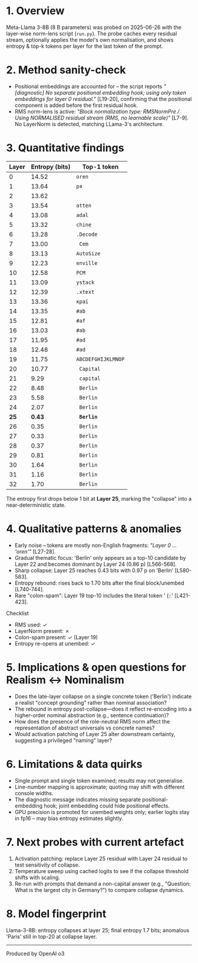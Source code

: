 # 1. Overview
Meta-Llama 3-8B (8 B parameters) was probed on 2025-06-26 with the layer-wise norm-lens script (`run.py`).
The probe caches every residual stream, optionally applies the model's own normalisation, and shows entropy & top-k tokens per layer for the last token of the prompt.

# 2. Method sanity-check
* Positional embeddings are accounted for – the script reports _"[diagnostic] No separate positional embedding hook; using only token embeddings for layer 0 residual."_ [L19-20], confirming that the positional component is added before the first residual hook.
* RMS norm-lens is active: _"Block normalization type: RMSNormPre / Using NORMALISED residual stream (RMS, no learnable scale)"_ [L7-9].  No LayerNorm is detected, matching LLama-3's architecture.

# 3. Quantitative findings
| Layer | Entropy (bits) | Top-1 token |
|-------|---------------|-------------|
| 0 | 14.52 | `oren` |
| 1 | 13.64 | `ря` |
| 2 | 13.62 | `  ` |
| 3 | 13.54 | `atten` |
| 4 | 13.08 | `adal` |
| 5 | 13.32 | `chine` |
| 6 | 13.28 | `.Decode` |
| 7 | 13.00 | ` Cem` |
| 8 | 13.13 | `AutoSize` |
| 9 | 12.23 | `enville` |
| 10 | 12.58 | `PCM` |
| 11 | 13.09 | `ystack` |
| 12 | 12.39 | `.xtext` |
| 13 | 13.36 | `краї` |
| 14 | 13.35 | `#ab` |
| 15 | 12.81 | `#af` |
| 16 | 13.03 | `#ab` |
| 17 | 11.95 | `#ad` |
| 18 | 12.48 | `#ad` |
| 19 | 11.75 | `ABCDEFGHIJKLMNOP` |
| 20 | 10.77 | ` Capital` |
| 21 |  9.29 | ` capital` |
| 22 |  8.48 | ` Berlin` |
| 23 |  5.58 | ` Berlin` |
| 24 |  2.07 | ` Berlin` |
| **25** | **0.43** | **` Berlin`** |
| 26 |  0.35 | ` Berlin` |
| 27 |  0.33 | ` Berlin` |
| 28 |  0.37 | ` Berlin` |
| 29 |  0.81 | ` Berlin` |
| 30 |  1.64 | ` Berlin` |
| 31 |  1.16 | ` Berlin` |
| 32 |  1.70 | ` Berlin` |

The entropy first drops below 1 bit at **Layer 25**, marking the "collapse" into a near-deterministic state.

# 4. Qualitative patterns & anomalies
* Early noise – tokens are mostly non-English fragments: _"Layer 0 ... 'oren'"_ [L27-28].
* Gradual thematic focus: 'Berlin' only appears as a top-10 candidate by Layer 22 and becomes dominant by Layer 24 (0.86 p) [L566-568].
* Sharp collapse: Layer 25 reaches 0.43 bits with 0.97 p on 'Berlin' [L580-583].
* Entropy rebound: rises back to 1.70 bits after the final block/unembed [L740-744].
* Rare "colon-spam": Layer 19 top-10 includes the literal token ' (::' [L421-423].

Checklist
* RMS used: ✓
* LayerNorm present: ✗
* Colon-spam present: ✓ (Layer 19)
* Entropy re-opens at unembed: ✓

# 5. Implications & open questions for Realism ↔ Nominalism
* Does the late-layer collapse on a single concrete token ('Berlin') indicate a realist "concept grounding" rather than nominal association?
* The rebound in entropy post-collapse—does it reflect re-encoding into a higher-order nominal abstraction (e.g., sentence continuation)?
* How does the presence of the role-neutral RMS norm affect the representation of abstract universals vs concrete names?
* Would activation patching of Layer 25 alter downstream certainty, suggesting a privileged "naming" layer?

# 6. Limitations & data quirks
* Single prompt and single token examined; results may not generalise.
* Line-number mapping is approximate; quoting may shift with different console widths.
* The diagnostic message indicates missing separate positional-embedding hook; joint embedding could hide positional effects.
* GPU precision is promoted for unembed weights only; earlier logits stay in fp16 – may bias entropy estimates slightly.

# 7. Next probes with current artefact
1. Activation patching: replace Layer 25 residual with Layer 24 residual to test sensitivity of collapse.
2. Temperature sweep using cached logits to see if the collapse threshold shifts with scaling.
3. Re-run with prompts that demand a non-capital answer (e.g., "Question: What is the largest city in Germany?") to compare collapse dynamics.

# 8. Model fingerprint
Llama-3-8B: entropy collapses at layer 25; final entropy 1.7 bits; anomalous 'Paris' still in top-20 at collapse layer.

---

Produced by OpenAI o3